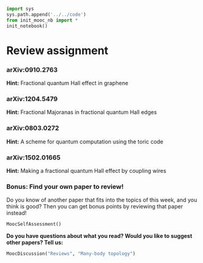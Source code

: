 ```python
import sys
sys.path.append('../../code')
from init_mooc_nb import *
init_notebook()
```

# Review assignment

### arXiv:0910.2763

**Hint:** Fractional quantum Hall effect in graphene

### arXiv:1204.5479

**Hint:** Fractional Majoranas in fractional quantum Hall edges

### arXiv:0803.0272

**Hint:** A scheme for quantum computation using the toric code

### arXiv:1502.01665

**Hint:** Making a fractional quantum Hall effect by coupling wires


### Bonus: Find your own paper to review!

Do you know of another paper that fits into the topics of this week, and you think is good?
Then you can get bonus points by reviewing that paper instead!


```python
MoocSelfAssessment()
```

**Do you have questions about what you read? Would you like to suggest other papers? Tell us:**


```python
MoocDiscussion("Reviews", "Many-body topology")
```
